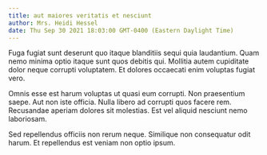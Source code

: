 ```yaml
---
title: aut maiores veritatis et nesciunt
author: Mrs. Heidi Hessel
date: Thu Sep 30 2021 18:03:00 GMT-0400 (Eastern Daylight Time)
---
```

Fuga fugiat sunt deserunt quo itaque blanditiis sequi quia laudantium. Quam nemo minima optio itaque sunt quos debitis qui. Mollitia autem cupiditate dolor neque corrupti voluptatem. Et dolores occaecati enim voluptas fugiat vero.

 Omnis esse est harum voluptas ut quasi eum corrupti. Non praesentium saepe. Aut non iste officia. Nulla libero ad corrupti quos facere rem. Recusandae aperiam dolores sit molestias. Est vel aliquid nesciunt nemo laboriosam.

 Sed repellendus officiis non rerum neque. Similique non consequatur odit harum. Et repellendus est veniam non optio ipsum.